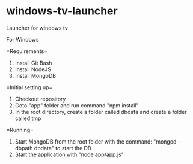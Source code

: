 windows-tv-launcher
===================

Launcher for windows tv

For Windows

=Requirements=
1. Install Git Bash
2. Install NodeJS
3. Install MongoDB

=Initial setting up=
1. Checkout repository
2. Goto "app" folder and run command "npm install"
3. In the root directory, create a folder called dbdata and create a folder called tmp

=Running=
1. Start MongoDB from the root folder with the command: "mongod --dbpath dbdata" to start the DB
2. Start the application with "node app/app.js"